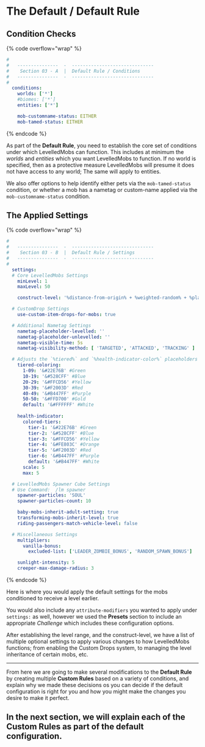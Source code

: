 # The Default / Default Rule

## Condition Checks

{% code overflow="wrap" %}
```yaml
#
#   ---------------  -  ------------------------------
#    Section 03 - A  |  Default Rule / Conditions
#   ---------------  -  ------------------------------
#
  conditions:
    worlds: ['*']
    #biomes: ['*']
    entities: ['*']

    mob-customname-status: EITHER
    mob-tamed-status: EITHER
```
{% endcode %}

As part of the **Default Rule**, you need to establish the core set of conditions under which LevelledMobs can function. This includes at minimum the _worlds_ and _entities_ which you want LevelledMobs to function. If no world is specified, then as a protective measure LevelledMobs will presume it does not have access to any world; The same will apply to entities.

We also offer options to help identify either pets via the `mob-tamed-status` condition, or whether a mob has a nametag or custom-name applied via the `mob-customname-status` condition.

## The Applied Settings

{% code overflow="wrap" %}
```yaml
#
#   ---------------  -  ------------------------------
#    Section 03 - B  |  Default Rule / Settings
#   ---------------  -  ------------------------------
#
  settings:
  # Core LevelledMobs Settings
    minLevel: 1
    maxLevel: 50

    construct-level: '%distance-from-origin% + %weighted-random% + %player-variable-mod% + %custom_special% + %rand_-5_5%'

  # CustomDrop Settings
    use-custom-item-drops-for-mobs: true

  # Additional Nametag Settings
    nametag-placeholder-levelled: ''
    nametag-placeholder-unlevelled: ''
    nametag-visible-time: 5s
    nametag-visibility-method: [ 'TARGETED', 'ATTACKED', 'TRACKING' ]

  # Adjusts the `%tiered%` and `%health-indicator-color%` placeholders
    tiered-coloring:
      1-09: '&#22E76B' #Green
      10-19: '&#528CFF' #Blue
      20-29: '&#FFCD56' #Yellow
      30-39: '&#F2003D' #Red
      40-49: '&#B447FF' #Purple
      50-50: '&#FFD700' #Gold
      default: '&#FFFFFF' #White
      
    health-indicator:
      colored-tiers:
        tier-1: '&#22E76B' #Green
        tier-2: '&#528CFF' #Blue
        tier-3: '&#FFCD56' #Yellow
        tier-4: '&#FE803C' #Orange
        tier-5: '&#F2003D' #Red
        tier-6: '&#B447FF' #Purple
        default: '&#B447FF' #White
      scale: 5
      max: 5

  # LevelledMobs Spawner Cube Settings
  # Use Command:  /lm spawner
    spawner-particles: 'SOUL'
    spawner-particles-count: 10

    baby-mobs-inherit-adult-setting: true
    transforming-mobs-inherit-level: true
    riding-passengers-match-vehicle-level: false

  # Miscellaneous Settings
    multipliers:
      vanilla-bonus:
        excluded-list: ['LEADER_ZOMBIE_BONUS', 'RANDOM_SPAWN_BONUS']

    sunlight-intensity: 5
    creeper-max-damage-radius: 3
```
{% endcode %}

Here is where you would apply the default settings for the mobs conditioned to receive a level earlier.&#x20;

You would also include any `attribute-modifiers` you wanted to apply under `settings:` as well, however we used the **Presets** section to include an appropriate _Challenge_ which includes these configuration options.

After establishing the level range, and the construct-level, we have a list of multiple optional settings to apply various changes to how LevelledMobs functions; from enabling the Custom Drops system, to managing the level inheritance of certain mobs, etc.&#x20;



***

From here we are going to make several modifications to the **Default Rule** by creating multiple **Custom Rules** based on a variety of conditions, and explain why we made these decisions os you can decide if the default configuration is right for you and how you might make the changes you desire to make it perfect.



## In the next section, we will explain each of the **Custom Rules** as part of the default configuration.
